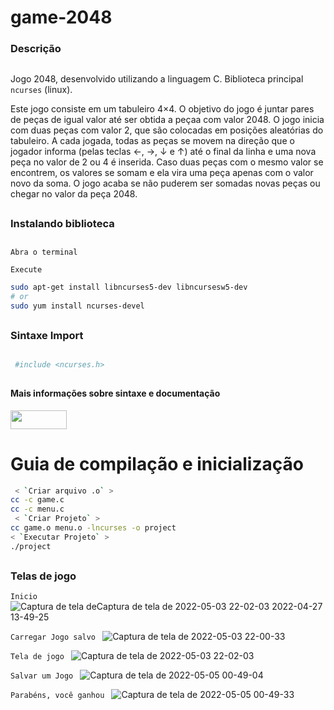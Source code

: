 # game-2048
### Descrição
##
Jogo 2048, desenvolvido utilizando a linguagem C. Biblioteca principal  `ncurses` (linux).

Este jogo consiste em um tabuleiro 4×4. O objetivo do jogo é juntar pares de peças de igual valor até ser obtida a peçaa com valor
2048.
O jogo inicia com duas peças com valor 2, que são colocadas em posições aleatórias do tabuleiro. A cada jogada, todas as peças se movem na direção que o jogador informa (pelas teclas ←, →, ↓ e ↑) até o final da linha e uma nova peça no valor de 2 ou 4 é inserida. Caso duas peças com o mesmo valor se encontrem, os valores se somam e ela vira uma peça apenas com o valor novo da soma. O jogo acaba se não puderem ser somadas novas peças ou chegar no valor da peça 2048. 

##
### Instalando biblioteca 
##
 `Abra o terminal`
 
 `Execute`
 ```bash
sudo apt-get install libncurses5-dev libncursesw5-dev
# or
sudo yum install ncurses-devel
```
##
### Sintaxe Import
##
 ```bash
  #include <ncurses.h>
```

## 
#### Mais informações sobre sintaxe e documentação 
<a href="https://terminalroot.com.br/ncurses" target="_blank"><img height="30" width="90" src="https://img.shields.io/badge/-Terminal Root-blue" target="_blank"></a>
##

# Guia de compilação e inicialização 

 ```bash
  < `Criar arquivo .o` >
cc -c game.c
cc -c menu.c
  < `Criar Projeto` >
cc game.o menu.o -lncurses -o project
 < `Executar Projeto` >
./project
```

## 
### Telas de jogo
`Inicio
`
![Captura de tela de![Captura de tela de 2022-05-03 22-02-03](https://user-images.githubusercontent.com/76853394/166861009-a1103792-4af5-4b57-afd2-c3188456e6e4.png)
 2022-04-27 13-49-25](https://user-images.githubusercontent.com/76853394/165577738-133822ae-1c72-4549-b19c-cfa985917a77.png)
 
 `Carregar Jogo salvo
 `
![Captura de tela de 2022-05-03 22-00-33](https://user-images.githubusercontent.com/76853394/166860970-2cab60ef-0ad7-4b9f-9569-dc57cb4f6ea2.png)

`Tela de jogo
`
![Captura de tela de 2022-05-03 22-02-03](https://user-images.githubusercontent.com/76853394/166861282-7a37f7f5-70bb-44ab-9931-a1dd64d9885f.png)

`Salvar um Jogo
`
![Captura de tela de 2022-05-05 00-49-04](https://user-images.githubusercontent.com/76853394/166861296-a3017c86-e72d-4d41-8fce-134fa9c67993.png)

`Parabéns, você ganhou
`
![Captura de tela de 2022-05-05 00-49-33](https://user-images.githubusercontent.com/76853394/166861308-0d20b191-25ab-415f-b2b5-1acae3da6884.png)

## 





